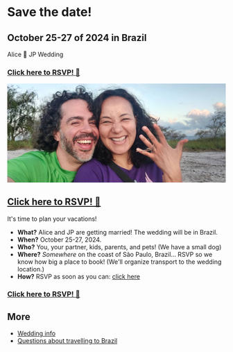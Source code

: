 # Save the date!

## October 25-27 of 2024 in Brazil

Alice 💞 JP Wedding

### [Click here to RSVP! 💌](https://forms.gle/HqnM64rmcV532sTJ6)

![Alice showing off her engagement ring made of coconut fibers](getting-engaged.jpg)

## [Click here to RSVP! 💌](https://forms.gle/HqnM64rmcV532sTJ6)

It's time to plan your vacations!

* **What?** Alice and JP are getting married! The wedding will be in Brazil.
* **When?** October 25-27, 2024.
* **Who?** You, your partner, kids, parents, and pets! (We have a small dog)
* **Where?** _Somewhere_ on the coast of S&atilde;o Paulo, Brazil... RSVP so we know how big a place to book! (We'll organize transport to the wedding location.)
* **How?** RSVP as soon as you can: [click here](https://forms.gle/HqnM64rmcV532sTJ6)

### [Click here to RSVP! 💌](https://forms.gle/HqnM64rmcV532sTJ6)

## More

* [Wedding info](wedding_info.md)
* [Questions about travelling to Brazil](FAQ.md)
